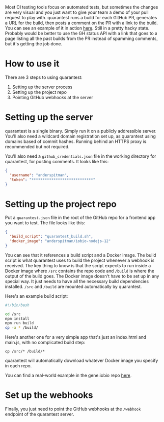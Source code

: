 Most CI testing tools focus on automated tests, but sometimes the changes are
very visual and you just want to give your team a demo of your pull request to
play with. quarantest runs a build for each GitHub PR, generates a URL for the
build, then posts a comment on the PR with a link to the build. You can see an
example of it in action [here][0]. Still in a pretty hacky state. Probably would
be better to use the GH status API with a link that goes to a page listing all
the past builds from the PR instead of spamming comments, but it's getting the
job done.

# How to use it

There are 3 steps to using quarantest:

1. Setting up the server process
2. Setting up the project repo
3. Pointing GitHub webhooks at the server


# Setting up the server

quarantest is a single binary. Simply run it on a publicly addressible server.
You'll also need a wildcard domain registration set up, as quarantest using
domains based of commit hashes. Running behind an HTTPS proxy is recommended
but not required.

You'll also need a `github_credentials.json` file in the working directory
for quarantest, for posting comments. It looks like this:

```json
{
  "username": "anderspitman",
  "token": "****************************"
}
```

# Setting up the project repo

Put a `quarantest.json` file in the root of the GitHub
repo for a frontend app you want to test. The file looks like this:

```json
{
  "build_script": "quarantest_build.sh",
  "docker_image": "anderspitman/iobio-nodejs-12"
}
```

You can see that it references a build script and a Docker image. The build
script is what quarantest uses to build the project whenever a webhook is
received. The key thing to know is that the script expects to run inside a
Docker image where `/src` contains the repo code and `/build` is where the
output of the build goes. The Docker image doesn't have to be set up in any
special way. It just needs to have all the necessary build dependencies
installed. `/src` and `/build` are mounted automatically by quarantest.

Here's an example build script:

```bash
#!/bin/bash

cd /src
npm install
npm run build
cp -a * /build/
```

Here's another one for a very simple app that's just an index.html and
main.js, with no complicated build step:

```/bash
cp /src/* /build/*
```

quarantest will automatically download whatever Docker image you specify in
each repo.

You can find a real-world example in the gene.iobio repo [here][1].


# Set up the webhooks

Finally, you just need to point the GitHub webhooks at the `/webhook` endpoint
of the quarantest server.


[0]: https://github.com/iobio/gene.iobio.vue/pull/497 

[1]: https://github.com/iobio/gene.iobio.vue
